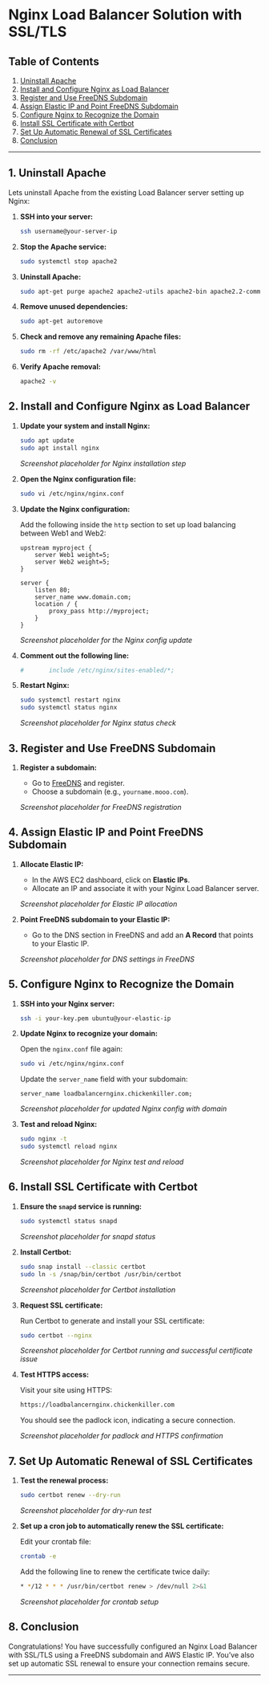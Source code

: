 # Nginx Load Balancer Solution with SSL/TLS

## Table of Contents
1. [Uninstall Apache](#uninstall-apache)
2. [Install and Configure Nginx as Load Balancer](#install-nginx)
3. [Register and Use FreeDNS Subdomain](#register-freedns)
4. [Assign Elastic IP and Point FreeDNS Subdomain](#assign-elastic-ip)
5. [Configure Nginx to Recognize the Domain](#configure-nginx)
6. [Install SSL Certificate with Certbot](#install-certbot)
7. [Set Up Automatic Renewal of SSL Certificates](#automatic-renewal)
8. [Conclusion](#conclusion)

---

## <a name="uninstall-apache"></a> 1. Uninstall Apache

Lets uninstall Apache from the existing Load Balancer server setting up Nginx:

1. **SSH into your server:**

    ```bash
    ssh username@your-server-ip
    ```

2. **Stop the Apache service:**

    ```bash
    sudo systemctl stop apache2
    ```

3. **Uninstall Apache:**

    ```bash
    sudo apt-get purge apache2 apache2-utils apache2-bin apache2.2-common
    ```

4. **Remove unused dependencies:**

    ```bash
    sudo apt-get autoremove
    ```

5. **Check and remove any remaining Apache files:**

    ```bash
    sudo rm -rf /etc/apache2 /var/www/html
    ```

6. **Verify Apache removal:**

    ```bash
    apache2 -v
    ```

## <a name="install-nginx"></a> 2. Install and Configure Nginx as Load Balancer

1. **Update your system and install Nginx:**

    ```bash
    sudo apt update
    sudo apt install nginx
    ```

    _Screenshot placeholder for Nginx installation step_

2. **Open the Nginx configuration file:**

    ```bash
    sudo vi /etc/nginx/nginx.conf
    ```

3. **Update the Nginx configuration:**

    Add the following inside the `http` section to set up load balancing between Web1 and Web2:

    ```nginx
    upstream myproject {
        server Web1 weight=5;
        server Web2 weight=5;
    }

    server {
        listen 80;
        server_name www.domain.com;
        location / {
            proxy_pass http://myproject;
        }
    }
    ```

    _Screenshot placeholder for the Nginx config update_

4. **Comment out the following line:**

    ```bash
    #       include /etc/nginx/sites-enabled/*;
    ```

5. **Restart Nginx:**

    ```bash
    sudo systemctl restart nginx
    sudo systemctl status nginx
    ```

    _Screenshot placeholder for Nginx status check_

## <a name="register-freedns"></a> 3. Register and Use FreeDNS Subdomain

1. **Register a subdomain:**
   - Go to [FreeDNS](https://freedns.afraid.org) and register.
   - Choose a subdomain (e.g., `yourname.mooo.com`).

    _Screenshot placeholder for FreeDNS registration_

## <a name="assign-elastic-ip"></a> 4. Assign Elastic IP and Point FreeDNS Subdomain

1. **Allocate Elastic IP:**
   - In the AWS EC2 dashboard, click on **Elastic IPs**.
   - Allocate an IP and associate it with your Nginx Load Balancer server.

    _Screenshot placeholder for Elastic IP allocation_

2. **Point FreeDNS subdomain to your Elastic IP:**
   - Go to the DNS section in FreeDNS and add an **A Record** that points to your Elastic IP.

    _Screenshot placeholder for DNS settings in FreeDNS_

## <a name="configure-nginx"></a> 5. Configure Nginx to Recognize the Domain

1. **SSH into your Nginx server:**

    ```bash
    ssh -i your-key.pem ubuntu@your-elastic-ip
    ```

2. **Update Nginx to recognize your domain:**

    Open the `nginx.conf` file again:

    ```bash
    sudo vi /etc/nginx/nginx.conf
    ```

    Update the `server_name` field with your subdomain:

    ```nginx
    server_name loadbalancernginx.chickenkiller.com;
    ```

    _Screenshot placeholder for updated Nginx config with domain_

3. **Test and reload Nginx:**

    ```bash
    sudo nginx -t
    sudo systemctl reload nginx
    ```

    _Screenshot placeholder for Nginx test and reload_

## <a name="install-certbot"></a> 6. Install SSL Certificate with Certbot

1. **Ensure the `snapd` service is running:**

    ```bash
    sudo systemctl status snapd
    ```

    _Screenshot placeholder for snapd status_

2. **Install Certbot:**

    ```bash
    sudo snap install --classic certbot
    sudo ln -s /snap/bin/certbot /usr/bin/certbot
    ```

    _Screenshot placeholder for Certbot installation_

3. **Request SSL certificate:**

    Run Certbot to generate and install your SSL certificate:

    ```bash
    sudo certbot --nginx
    ```

    _Screenshot placeholder for Certbot running and successful certificate issue_

4. **Test HTTPS access:**

    Visit your site using HTTPS:

    ```bash
    https://loadbalancernginx.chickenkiller.com
    ```

    You should see the padlock icon, indicating a secure connection.

    _Screenshot placeholder for padlock and HTTPS confirmation_

## <a name="automatic-renewal"></a> 7. Set Up Automatic Renewal of SSL Certificates

1. **Test the renewal process:**

    ```bash
    sudo certbot renew --dry-run
    ```

    _Screenshot placeholder for dry-run test_

2. **Set up a cron job to automatically renew the SSL certificate:**

    Edit your crontab file:

    ```bash
    crontab -e
    ```

    Add the following line to renew the certificate twice daily:

    ```bash
    * */12 * * * /usr/bin/certbot renew > /dev/null 2>&1
    ```

    _Screenshot placeholder for crontab setup_

## <a name="conclusion"></a> 8. Conclusion

Congratulations! You have successfully configured an Nginx Load Balancer with SSL/TLS using a FreeDNS subdomain and AWS Elastic IP. You’ve also set up automatic SSL renewal to ensure your connection remains secure.

---
